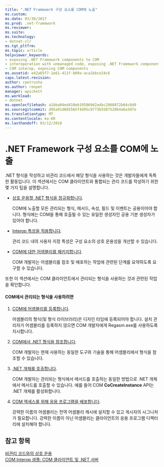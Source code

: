 ```yaml
---
title: ".NET Framework 구성 요소를 COM에 노출"
ms.custom: 
ms.date: 03/30/2017
ms.prod: .net-framework
ms.reviewer: 
ms.suite: 
ms.technology:
- dotnet-clr
ms.tgt_pltfrm: 
ms.topic: article
helpviewer_keywords:
- exposing .NET Framework components to COM
- interoperation with unmanaged code, exposing .NET Framework components
- COM interop, exposing COM components
ms.assetid: e42a65f7-1e61-411f-b09a-aca1bbce24c6
caps.latest.revision: 
author: rpetrusha
ms.author: ronpet
manager: wpickett
ms.workload:
- dotnet
ms.openlocfilehash: a1bba04ed410eb195869d2a4bc2868872b04c0d0
ms.sourcegitcommit: d95a91d685565f4d95c8773b558752864a6a3d7e
ms.translationtype: MT
ms.contentlocale: ko-KR
ms.lasthandoff: 03/12/2018
---
```

# <a name="exposing-net-framework-components-to-com"></a>.NET Framework 구성 요소를 COM에 노출
.NET 형식을 작성하고 비관리 코드에서 해당 형식을 사용하는 것은 개발자들에게 독특한 활동입니다. 이 섹션에서는 COM 클라이언트와 통합되는 관리 코드를 작성하기 위한 몇 가지 팁을 설명합니다.  
  
-   [상호 운용할 .NET 형식을 정규화합니다](../../../docs/framework/interop/qualifying-net-types-for-interoperation.md).  
  
     COM에 노출할 모든 관리되는 형식, 메서드, 속성, 필드 및 이벤트는 공용이어야 합니다. 형식에는 COM을 통해 호출될 수 있는 유일한 생성자인 공용 기본 생성자가 있어야 합니다.  
  
-   [Interop 특성을 적용합니다](../../../docs/framework/interop/applying-interop-attributes.md).  
  
     관리 코드 내의 사용자 지정 특성은 구성 요소의 상호 운용성을 개선할 수 있습니다.  
  
-   [COM에 대한 어셈블리를 패키지합니다](../../../docs/framework/interop/packaging-an-assembly-for-com.md).  
  
     COM 개발자는 어셈블리를 참조 및 배포하는 작업에 관련된 단계를 요약하도록 요구할 수 있습니다.  
  
 또한 이 섹션에서는 COM 클라이언트에서 관리되는 형식을 사용하는 것과 관련된 작업을 확인합니다.  
  
#### <a name="to-consume-a-managed-type-from-com"></a>COM에서 관리되는 형식을 사용하려면  
  
1.  [COM에 어셈블리를 등록합니다](../../../docs/framework/interop/registering-assemblies-with-com.md).  
  
     어셈블리의 형식(및 형식 라이브러리)은 디자인 타임에 등록되어야 합니다. 설치 관리자가 어셈블리를 등록하지 않으면 COM 개발자에게 Regasm.exe를 사용하도록 지시합니다.  
  
2.  [COM에서 .NET 형식을 참조합니다](../../../docs/framework/interop/how-to-reference-net-types-from-com.md).  
  
     COM 개발자는 현재 사용하는 동일한 도구와 기술을 통해 어셈블리에서 형식을 참조할 수 있습니다.  
  
3.  [.NET 개체를 호출합니다](https://msdn.microsoft.com/library/40c9626c-aea6-4bad-b8f0-c1de462efd33(v=vs.100)).  
  
     COM 개발자는 관리되는 형식에서 메서드를 호출하는 동일한 방법으로 .NET 개체에서 메서드를 호출할 수 있습니다. 예를 들어 COM **CoCreateInstance** API는 .NET 개체를 활성화합니다.  
  
4.  [COM 액세스를 위해 응용 프로그램을 배포합니다](https://msdn.microsoft.com/library/fb63564c-c1b9-4655-a094-a235625882ce(v=vs.100)).  
  
     강력한 이름의 어셈블리는 전역 어셈블리 캐시에 설치할 수 있고 게시자의 시그니처가 필요합니다. 강력한 이름이 아닌 어셈블리는 클라이언트의 응용 프로그램 디렉터리에 설치해야 합니다.  
  
## <a name="see-also"></a>참고 항목  
 [비관리 코드와의 상호 운용](../../../docs/framework/interop/index.md)  
 [COM Interop 샘플: COM 클라이언트 및 .NET 서버](../../../docs/framework/interop/com-interop-sample-com-client-and-net-server.md)
